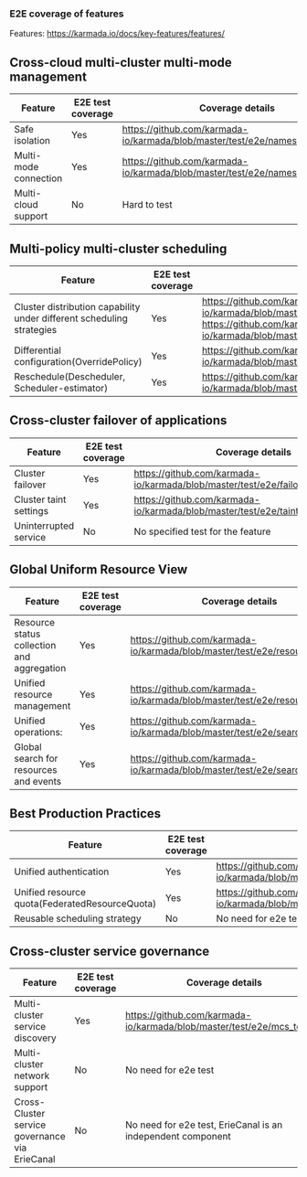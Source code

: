 ### E2E coverage of features

Features: https://karmada.io/docs/key-features/features/

## Cross-cloud multi-cluster multi-mode management
| Feature               | E2E test coverage | Coverage details                                                             |
|-----------------------|-------------------|------------------------------------------------------------------------------|
| Safe isolation        | Yes               | https://github.com/karmada-io/karmada/blob/master/test/e2e/namespace_test.go |
| Multi-mode connection | Yes               | https://github.com/karmada-io/karmada/blob/master/test/e2e/namespace_test.go |
| Multi-cloud support   | No                | Hard to test                                                                 |


## Multi-policy multi-cluster scheduling
| Feature                                                               | E2E test coverage | Coverage details                                                                                                                                                         |
|-----------------------------------------------------------------------|-------------------|--------------------------------------------------------------------------------------------------------------------------------------------------------------------------|
| Cluster distribution capability under different scheduling strategies | Yes               | https://github.com/karmada-io/karmada/blob/master/test/e2e/clusteraffinities_test.go <br/> https://github.com/karmada-io/karmada/blob/master/test/e2e/scheduling_test.go |
| Differential configuration(OverridePolicy)                            | Yes               | https://github.com/karmada-io/karmada/blob/master/test/e2e/clusteroverridepolicy_test.go                                                                                 |
| Reschedule(Descheduler, Scheduler-estimator)                          | Yes               | https://github.com/karmada-io/karmada/blob/master/test/e2e/scheduling_test.go                                                                                            |


## Cross-cluster failover of applications
| Feature                | E2E test coverage | Coverage details                                                                   |
|------------------------|-------------------|------------------------------------------------------------------------------------|
| Cluster failover       | Yes               | https://github.com/karmada-io/karmada/blob/master/test/e2e/failover_test.go        |
| Cluster taint settings | Yes               | https://github.com/karmada-io/karmada/blob/master/test/e2e/tainttoleration_test.go |
| Uninterrupted service  | No                | No specified test for the feature                                                  |


## Global Uniform Resource View
| Feature                                    | E2E test coverage | Coverage details                                                            |
|--------------------------------------------|-------------------|-----------------------------------------------------------------------------|
| Resource status collection and aggregation | Yes               | https://github.com/karmada-io/karmada/blob/master/test/e2e/resource_test.go |
| Unified resource management                | Yes               | https://github.com/karmada-io/karmada/blob/master/test/e2e/resource_test.go |
| Unified operations:                        | Yes               | https://github.com/karmada-io/karmada/blob/master/test/e2e/search_test.go   |
| Global search for resources and events     | Yes               | https://github.com/karmada-io/karmada/blob/master/test/e2e/search_test.go   |


## Best Production Practices
| Feature                                        | E2E test coverage | Coverage details                                                                          |
|------------------------------------------------|-------------------|-------------------------------------------------------------------------------------------|
| Unified authentication                         | Yes               | https://github.com/karmada-io/karmada/blob/master/test/e2e/search_test.go                 |
| Unified resource quota(FederatedResourceQuota) | Yes               | https://github.com/karmada-io/karmada/blob/master/test/e2e/federatedresourcequota_test.go |
| Reusable scheduling strategy                   | No                | No need for e2e test                                                                      |


## Cross-cluster service governance
| Feature                                        | E2E test coverage | Coverage details                                                       |
|------------------------------------------------|-------------------|------------------------------------------------------------------------|
| Multi-cluster service discovery                | Yes               | https://github.com/karmada-io/karmada/blob/master/test/e2e/mcs_test.go |
| Multi-cluster network support                  | No                | No need for e2e test                                                   |
| Cross-Cluster service governance via ErieCanal | No                | No need for e2e test, ErieCanal is an independent component            |
